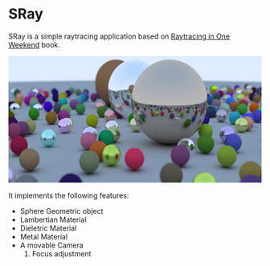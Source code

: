 # SRay
SRay is a simple raytracing application based on [Raytracing in One Weekend](https://www.amazon.com/Ray-Tracing-Weekend-Minibooks-Book-ebook/dp/B01B5AODD8) book.

![Image processed with 100 samples](images/goodsample-2.png)

It implements the following features:

* Sphere Geometric object
* Lambertian Material
* Dieletric Material
* Metal Material
* A movable Camera
    1. Focus adjustment 